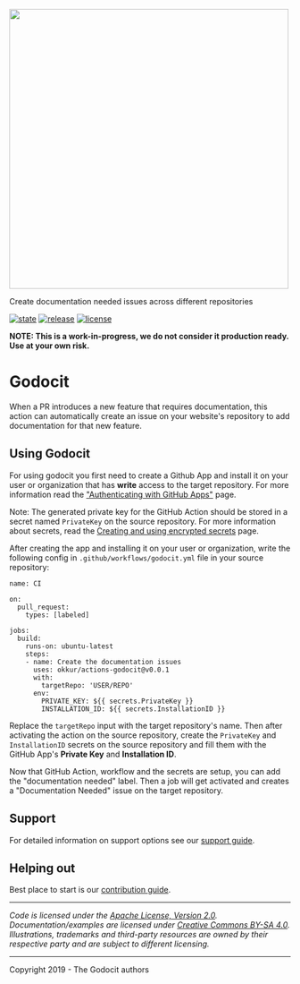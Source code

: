 <a href='https://godocit.okkur.org'><img src='/blob/master/logo.svg' width='500'/></a>

Create documentation needed issues across different repositories

 [![state](https://img.shields.io/badge/state-unstable-blue.svg)]() [![release](https://img.shields.io/github/release/okkur/actions-godocit.svg)](https://godocit.okkur.org/releases) [![license](https://img.shields.io/github/license/okkur/actions-godocit.svg)](LICENSE)

**NOTE: This is a work-in-progress, we do not consider it production ready. Use at your own risk.**

# Godocit
When a PR introduces a new feature that requires documentation, this action
can automatically create an issue on your website's repository to add
documentation for that new feature.

## Using Godocit
For using godocit you first need to create a Github App and install it on your
user or organization that has **write** access to the target repository.
For more information read the ["Authenticating with GitHub Apps"](https://developer.github.com/apps/building-github-apps/authenticating-with-github-apps/) page.

Note: The generated private key for the GitHub Action should be stored in a 
secret named `PrivateKey` on the source repository. For more information
about secrets, read the [Creating and using encrypted secrets](https://help.github.com/en/actions/automating-your-workflow-with-github-actions/creating-and-using-encrypted-secrets) page.


After creating the app and installing it on your user or organization, write the
following config in `.github/workflows/godocit.yml` file in your source repository:
```
name: CI

on: 
  pull_request:
    types: [labeled]

jobs:
  build:
    runs-on: ubuntu-latest
    steps:
    - name: Create the documentation issues
      uses: okkur/actions-godocit@v0.0.1
      with:
        targetRepo: 'USER/REPO'
      env:
        PRIVATE_KEY: ${{ secrets.PrivateKey }}
        INSTALLATION_ID: ${{ secrets.InstallationID }}

```

Replace the `targetRepo` input with the target repository's name. 
Then after activating the action on the source repository, create the
`PrivateKey` and `InstallationID` secrets on the source repository and fill 
them with the GitHub App's **Private Key** and **Installation ID**.

Now that GitHub Action, workflow and the secrets are setup, you can add the
"documentation needed" label. Then a job will get
activated and creates a "Documentation Needed" issue on the target repository.


## Support
For detailed information on support options see our [support guide](/SUPPORT.md).

## Helping out
Best place to start is our [contribution guide](/CONTRIBUTING.md).

----

*Code is licensed under the [Apache License, Version 2.0](/LICENSE).*  
*Documentation/examples are licensed under [Creative Commons BY-SA 4.0](/docs/LICENSE).*  
*Illustrations, trademarks and third-party resources are owned by their respective party and are subject to different licensing.*

---

Copyright 2019 - The Godocit authors
